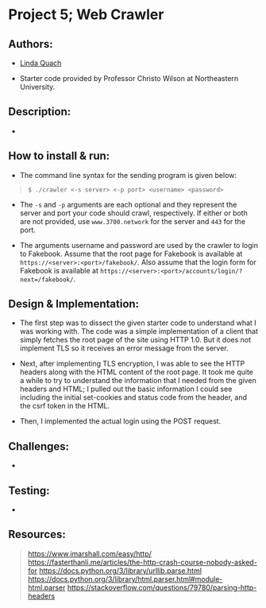 # Project 5; Web Crawler

## Authors:
- [Linda Quach](https://github.com/linppa)

- Starter code provided by Professor Christo Wilson at Northeastern University.

## Description:
- 


## How to install & run:
- The command line syntax for the sending program is given below:

> `$ ./crawler <-s server> <-p port> <username> <password>`

- The `-s` and `-p` arguments are each optional and they represent the server and
  port your code should crawl, respectively. If either or both are not provided,
  use `www.3700.network` for the server and `443` for the port. 
  
- The arguments username and password are used by the crawler to login to Fakebook.
  Assume that the root page for Fakebook is available at
  `https://<server>:<port>/fakebook/`. 
  Also assume that the login form for Fakebook is available at
  `https://<server>:<port>/accounts/login/?next=/fakebook/`.


## Design & Implementation:
- The first step was to dissect the given starter code to understand what I was
  working with. The code was a simple implementation of a client that simply
  fetches the root page of the site using HTTP 1.0. But it does not implement
  TLS so it receives an error message from the server.

- Next, after implementing TLS encryption, I was able to see the HTTP headers
  along with the HTML content of the root page. It took me quite a while to try
  to understand the information that I needed from the given headers and HTML; I
  pulled out the basic information I could see including the initial set-cookies
  and status code from the header, and the csrf token in the HTML.

- Then, I implemented the actual login using the POST request.


## Challenges:
- 


## Testing:
- 


## Resources:
> https://www.jmarshall.com/easy/http/
> https://fasterthanli.me/articles/the-http-crash-course-nobody-asked-for
> https://docs.python.org/3/library/urllib.parse.html
> https://docs.python.org/3/library/html.parser.html#module-html.parser
> https://stackoverflow.com/questions/79780/parsing-http-headers
> 

